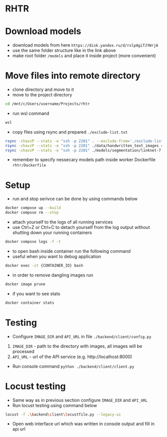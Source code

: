# RHTR

# Download models

- download models from here `https://disk.yandex.ru/d/rxlpAgiTJYWrjA`
- use the same folder structure like in the link above 
- make root folder `/models` and place it inside project (more convenient) 

# Move files into remote directory

- clone directory and move to it
- move to the project directory

```bash
cd /mnt/c/Users/username/Projects/rhtr
```

- run wsl command

```bash
wsl
```

- copy files using rsync and prepared `./exclude-list.txt`

```bash
rsync -chavzP --stats -e "ssh -p 2201" . --exclude-from='./exclude-list.txt' rzaripov@api.statanly.com:/storage/rzaripov/rhtr
rsync -chavzP --stats -e "ssh -p 2201" ./data/handwritten_text_images rzaripov@api.statanly.com:/storage/rzaripov/rhtr/data
rsync -chavzP --stats -e "ssh -p 2201" ./models/segmentation/linknet-7.onnx rzaripov@api.statanly.com:/storage/rzaripov/rhtr/models/segmentation
```

- remember to specify nessecary models path inside worker Dockerfile `rhtr/Dockerfile`

# Setup

- run and stop serivce can be done by using commands below

```bash
docker compose up --build
docker compose rm --stop 
```

- attach yourself to the logs of all running services
- use Ctrl+Z or Ctrl+C to detach yourself from the log output without shutting down your running containers

```bash
docker compose logs -f -t 
```

- to open bash inside container run the following command
- useful when you want to debug application

```bash
docker exec -it {CONTAINER_ID} bash
```

- in order to remove dangling images run 

```bash
docker image prune
```

- if you want to see stats 

```bash
docker container stats
```

# Testing

- Configure `IMAGE_DIR` and `API_URL` in file `./backend/client/config.py`

1. `IMAGE_DIR` - path to the directory with images, all images will be processed
2. `API_URL` - url of the API service (e.g. http://localhost:8000)

- Run console command `python ./backend/client/client.py`

# Locust testing

- Same way as in previous section configure `IMAGE_DIR` and `API_URL`
- Run locust testing using command below

```bash
locust -f .\backend\client\locustfile.py --legacy-ui
```

- Open web interface url which was written in console output and fill in api url
